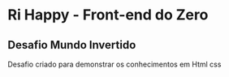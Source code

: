 # Ri Happy - Front-end do Zero

## Desafio Mundo Invertido

Desafio criado para demonstrar os conhecimentos em Html css





